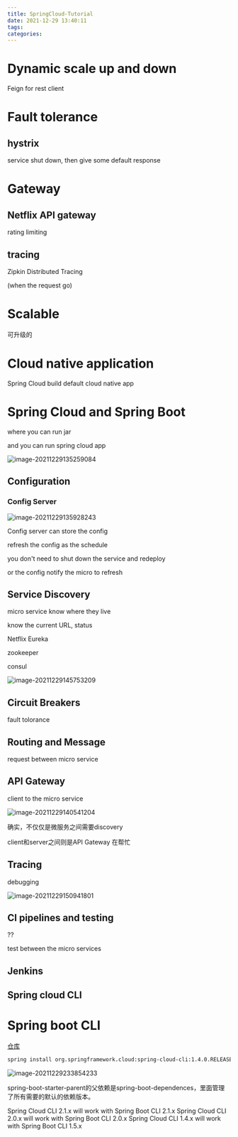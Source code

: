 ```yaml
---
title: SpringCloud-Tutorial
date: 2021-12-29 13:40:11
tags:
categories:
---
```






# Dynamic scale up and down

Feign for rest client



# Fault tolerance

## hystrix

service shut down, then give some default response





# Gateway

## Netflix API gateway

rating limiting 



## tracing

Zipkin Distributed Tracing

(when the request go)





# Scalable 

可升级的





# Cloud native application



Spring Cloud build default cloud native app



# Spring Cloud and Spring Boot

where you can run jar

and you can run spring cloud app

![image-20211229135259084](https://gitee.com/simple_one1/pic/raw/master/image-20211229135259084.png)



## Configuration

### Config Server

![image-20211229135928243](https://gitee.com/simple_one1/pic/raw/master/image-20211229135928243.png)



Config server can store the config



refresh the config as the schedule 

you don't need to shut down the service and redeploy



or the config notify the micro to refresh







## Service Discovery

micro service know where they live



know the current URL, status



Netflix Eureka

zookeeper

consul



![image-20211229145753209](https://gitee.com/simple_one1/pic/raw/master/image-20211229145753209.png)





## Circuit Breakers

fault tolorance



## Routing and Message

request between micro service



## API Gateway

client to the micro service

![image-20211229140541204](https://gitee.com/simple_one1/pic/raw/master/image-20211229140541204.png)



确实，不仅仅是微服务之间需要discovery

client和server之间则是API Gateway 在帮忙







## Tracing

debugging

![image-20211229150941801](https://gitee.com/simple_one1/pic/raw/master/image-20211229150941801.png)

## CI pipelines and testing





??

test between the micro services



## Jenkins





## Spring cloud CLI







# Spring boot CLI

[仓库](https://repo.spring.io/ui/native/release/org/springframework/boot/spring-boot-cli)



```bash
spring install org.springframework.cloud:spring-cloud-cli:1.4.0.RELEASE
```





![image-20211229233854233](https://gitee.com/simple_one1/pic/raw/master/image-20211229233854233.png)





spring-boot-starter-parent的父依赖是spring-boot-dependences，里面管理了所有需要的默认的依赖版本。



Spring Cloud CLI 2.1.x will work with Spring Boot CLI 2.1.x
Spring Cloud CLI 2.0.x will work with Spring Boot CLI 2.0.x
Spring Cloud CLI 1.4.x will work with Spring Boot CLI 1.5.x